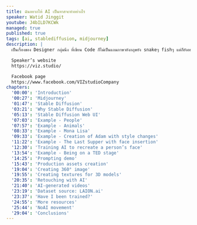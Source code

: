 ```yaml
---
title: ฉันอยากให้ AI เป็นทาสจะทำอย่างไร
speaker: Watid Jinggit
youtube: J4bILD7KCWk
managed: true
published: true
tags: [ai, stablediffusion, midjourney]
description: |
  เป็นเรื่องของ Designer กลุ่มนึง ที่เขียน Code ก็ไม่เป็นแถมภาษาอังกฤษยัง snakeๆ fishๆ แต่ก็ยังอยากจะใช้ AI ทำงานแทนตัวเอง เรื่องแบบนี้จะเป็นไปได้เหรอ~ เเต่บอกเลยว่า เราทำได้ แล้วก็อยากมาบอกเล่าเรื่องราว แสนรันทดของ Designer ที่ปากกัดตีนถีบ ต่อสู้ดิ้นรนในยุคที่ AI กำลังจะมาแย่งงานในอนาคต

  Speaker’s website
  https://viz.studio/

  Facebook page
  https://www.facebook.com/VIZstudioCompany
chapters:
  '00:00': 'Introduction'
  '00:27': 'Midjourney'
  '01:47': 'Stable Diffusion'
  '03:21': 'Why Stable Diffusion'
  '05:13': 'Stable Diffusion Web UI'
  '07:03': 'Example - People'
  '07:57': 'Example - Animals'
  '08:33': 'Example - Mona Lisa'
  '09:33': 'Example - Creation of Adam with style changes'
  '11:22': 'Example - The Last Supper with face insertion'
  '12:30': 'Training AI to recreate a person’s face'
  '13:54': 'Example - Being on a TED stage'
  '14:25': 'Prompting demo'
  '15:43': 'Production assets creation'
  '19:04': 'Creating 360° image'
  '19:55': 'Creating textures for 3D models'
  '20:35': 'Retouching with AI'
  '21:40': 'AI-generated videos'
  '23:19': 'Dataset source: LAION.ai'
  '23:37': 'Have I been trained?'
  '24:55': 'More resources'
  '25:44': 'NoAI movement'
  '29:04': 'Conclusions'
---
```

